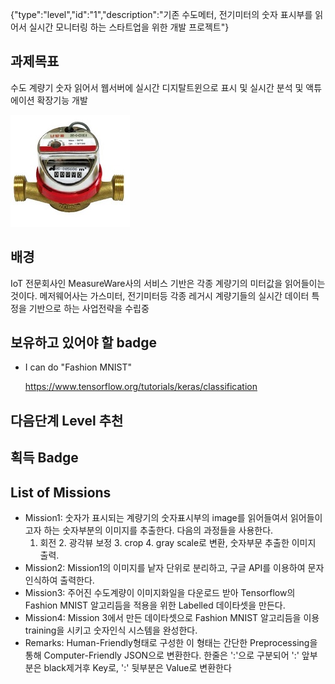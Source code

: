 
{"type":"level","id":"1","description":"기존 수도메터, 전기미터의 숫자 표시부를 읽어서 실시간 모니터링 하는 스타트업을 위한 개발 프로젝트"}

## 과제목표
수도 계량기 숫자 읽어서 웹서버에 실시간 디지탈트윈으로 표시 및 실시간 분석 및 액튜에이션 확장기능 개발

![수도계량기](water_meter.jpg)
## 배경
IoT 전문회사인 MeasureWare사의 서비스 기반은 각종 계량기의 미터값을 읽어들이는 것이다. 메저웨어사는 가스미터, 전기미터등 각종 레거시 계량기들의 실시간 데이터 특정을 기반으로 하는 사업전략을 수립중

## 보유하고 있어야 할 badge

* I can do "Fashion MNIST"

    https://www.tensorflow.org/tutorials/keras/classification 

## 다음단계 Level 추천

## 획득 Badge

## List of Missions
* Mission1: 숫자가 표시되는 계량기의 숫자표시부의 image를 읽어들여서 읽어들이고자 하는 숫자부분의 이미지를 추출한다. 다음의 과정들을 사용한다.
    1. 회전  2. 광각뷰 보정  3. crop  4. gray scale로 변환, 숫자부문 추출한 이미지 출력.
* Mission2: Mission1의 이미지를 낱자 단위로 분리하고, 구글 API를 이용하여 문자인식하여 출력한다.
* Mission3: 주어진 수도계량이 이미지화일을 다운로드 받아 Tensorflow의 Fashion MNIST 알고리듬을 적용을 위한 Labelled 데이타셋을 만든다.
* Mission4: Mission 3에서 만든 데이타셋으로 Fashion MNIST 알고리듬을 이용 training을 시키고 숫자인식 시스템을 완성한다.
* Remarks: Human-Friendly형태로 구성한 이 형태는 간단한 Preprocessing을 통해 Computer-Friendly JSON으로 변환한다.  한줄은 ':'으로 구분되어 ':' 앞부분은 black제거후 Key로, ':' 뒷부분은 Value로 변환한다
